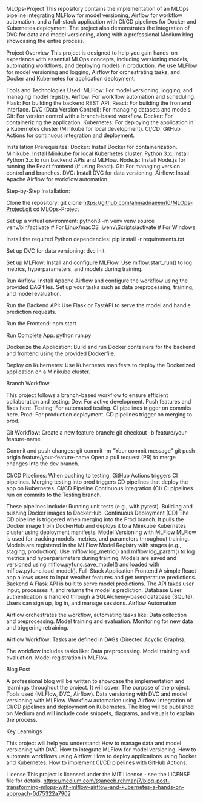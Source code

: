 MLOps-Project
This repository contains the implementation of an MLOps pipeline integrating MLFlow for model versioning, Airflow for workflow automation, and a full-stack application with CI/CD pipelines for Docker and Kubernetes deployment. The project also demonstrates the integration of DVC for data and model versioning, along with a professional Medium blog showcasing the entire process.

Project Overview
This project is designed to help you gain hands-on experience with essential MLOps concepts, including versioning models, automating workflows, and deploying models in production. We use MLFlow for model versioning and logging, Airflow for orchestrating tasks, and Docker and Kubernetes for application deployment.

Tools and Technologies Used:
MLFlow: For model versioning, logging, and managing model registry.
Airflow: For workflow automation and scheduling.
Flask: For building the backend REST API.
React: For building the frontend interface.
DVC (Data Version Control): For managing datasets and models.
Git: For version control with a branch-based workflow.
Docker: For containerizing the application.
Kubernetes: For deploying the application in a Kubernetes cluster (Minikube for local development).
CI/CD: GitHub Actions for continuous integration and deployment.

Installation
Prerequisites:
Docker: Install Docker for containerization.
Minikube: Install Minikube for local Kubernetes cluster.
Python 3.x: Install Python 3.x to run backend APIs and MLFlow.
Node.js: Install Node.js for running the React frontend (if using React).
Git: For managing version control and branches.
DVC: Install DVC for data versioning.
Airflow: Install Apache Airflow for workflow automation.

Step-by-Step Installation:

Clone the repository:
git clone https://github.com/ahmadnaeem10/MLOps-Project.git
cd MLOps-Project

Set up a virtual environment:
python3 -m venv venv
source venv/bin/activate  # For Linux/macOS
.\venv\Scripts\activate  # For Windows

Install the required Python dependencies:
pip install -r requirements.txt

Set up DVC for data versioning:
dvc init

Set up MLFlow:
Install and configure MLFlow.
Use mlflow.start_run() to log metrics, hyperparameters, and models during training.

Run Airflow:
Install Apache Airflow and configure the workflow using the provided DAG files.
Set up your tasks such as data preprocessing, training, and model evaluation.

Run the Backend API:
Use Flask or FastAPI to serve the model and handle prediction requests.

Run the Frontend:
npm start

Run Complete App:
python run.py

Dockerize the Application:
Build and run Docker containers for the backend and frontend using the provided Dockerfile.

Deploy on Kubernetes:
Use Kubernetes manifests to deploy the Dockerized application on a Minikube cluster.

Branch Workflow

This project follows a branch-based workflow to ensure efficient collaboration and testing:
Dev: For active development. Push features and fixes here.
Testing: For automated testing. CI pipelines trigger on commits here.
Prod: For production deployment. CD pipelines trigger on merging to prod.

Git Workflow:
Create a new feature branch:
git checkout -b feature/your-feature-name

Commit and push changes:
git commit -m "Your commit message"
git push origin feature/your-feature-name
Open a pull request (PR) to merge changes into the dev branch.

CI/CD Pipelines:
When pushing to testing, GitHub Actions triggers CI pipelines.
Merging testing into prod triggers CD pipelines that deploy the app on Kubernetes.
CI/CD Pipeline
Continuous Integration (CI)
CI pipelines run on commits to the Testing branch.

These pipelines include:
Running unit tests (e.g., with pytest).
Building and pushing Docker images to DockerHub.
Continuous Deployment (CD)
The CD pipeline is triggered when merging into the Prod branch.
It pulls the Docker image from DockerHub and deploys it to a Minikube Kubernetes cluster using deployment manifests.
Model Versioning with MLFlow
MLFlow is used for tracking models, metrics, and parameters throughout training.
Models are registered in the MLFlow Model Registry with stages (e.g., staging, production).
Use mlflow.log_metric() and mlflow.log_param() to log metrics and hyperparameters during training.
Models are saved and versioned using mlflow.pyfunc.save_model() and loaded with mlflow.pyfunc.load_model().
Full-Stack Application
Frontend
A simple React app allows users to input weather features and get temperature predictions.
Backend
A Flask API is built to serve model predictions. The API takes user input, processes it, and returns the model's prediction.
Database
User authentication is handled through a SQLAlchemy-based database (SQLite).
Users can sign up, log in, and manage sessions.
Airflow Automation

Airflow orchestrates the workflow, automating tasks like:
Data collection and preprocessing.
Model training and evaluation.
Monitoring for new data and triggering retraining.

Airflow Workflow:
Tasks are defined in DAGs (Directed Acyclic Graphs).

The workflow includes tasks like:
Data preprocessing.
Model training and evaluation.
Model registration in MLFlow.

Blog Post

A professional blog will be written to showcase the implementation and learnings throughout the project. It will cover:
The purpose of the project.
Tools used (MLFlow, DVC, Airflow).
Data versioning with DVC and model versioning with MLFlow.
Workflow automation using Airflow.
Integration of CI/CD pipelines and deployment on Kubernetes.
The blog will be published on Medium and will include code snippets, diagrams, and visuals to explain the process.

Key Learnings

This project will help you understand:
How to manage data and model versioning with DVC.
How to integrate MLFlow for model versioning.
How to automate workflows using Airflow.
How to deploy applications using Docker and Kubernetes.
How to implement CI/CD pipelines with GitHub Actions.

License
This project is licensed under the MIT License - see the LICENSE file for details.
https://medium.com/@aneeb.rehmanj7/blog-post-transforming-mlops-with-mlflow-airflow-and-kubernetes-a-hands-on-approach-0d75322a7902
